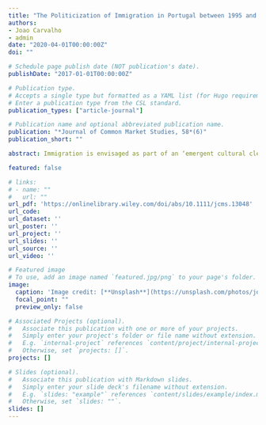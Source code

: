 ```yaml
---
title: "The Politicization of Immigration in Portugal between 1995 and 2014: A European Exception?"
authors:
- Joao Carvalho
- admin
date: "2020-04-01T00:00:00Z"
doi: ""

# Schedule page publish date (NOT publication's date).
publishDate: "2017-01-01T00:00:00Z"

# Publication type.
# Accepts a single type but formatted as a YAML list (for Hugo requirements).
# Enter a publication type from the CSL standard.
publication_types: ["article-journal"]

# Publication name and optional abbreviated publication name.
publication: "*Journal of Common Market Studies, 58*(6)"
publication_short: ""

abstract: Immigration is envisaged as part of an ‘emergent cultural cleavage’ across Western Europe. Within this context, this article explores the politicization of immigration in Portugal between 1995 and 2014. Politicization is interpreted as being formed by two distinct dimensions: salience and polarization of the political claims found within news articles extracted from newspapers. Notwithstanding the doubling of the foreign population settled in the country in the early 2000s, the diminished salience and the absence of significant political conflict suggest that immigration failed to become politicized in Portugal. Drawing on a comparative analysis with seven other European states between 1995 and 2009, Portugal observed the lowest rate of politicization. Rather than being related with socio-economic factors, the lack of politicization of immigration was associated with the strategies of the mainstream parties, which successfully prevented the emergence of this topic as a significant political cleavage.

featured: false

# links:
# - name: ""
#   url: ""
url_pdf: 'https://onlinelibrary.wiley.com/doi/abs/10.1111/jcms.13048'
url_code: 
url_dataset: ''
url_poster: ''
url_project: ''
url_slides: ''
url_source: ''
url_video: ''

# Featured image
# To use, add an image named `featured.jpg/png` to your page's folder. 
image:
  caption: 'Image credit: [**Unsplash**](https://unsplash.com/photos/jdD8gXaTZsc)'
  focal_point: ""
  preview_only: false

# Associated Projects (optional).
#   Associate this publication with one or more of your projects.
#   Simply enter your project's folder or file name without extension.
#   E.g. `internal-project` references `content/project/internal-project/index.md`.
#   Otherwise, set `projects: []`.
projects: []

# Slides (optional).
#   Associate this publication with Markdown slides.
#   Simply enter your slide deck's filename without extension.
#   E.g. `slides: "example"` references `content/slides/example/index.md`.
#   Otherwise, set `slides: ""`.
slides: []
---
```

